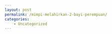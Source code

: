 ```yaml
---
layout: post
permalink: /mimpi-melahirkan-2-bayi-perempuan/
categories:
    - Uncategorized
---
```


